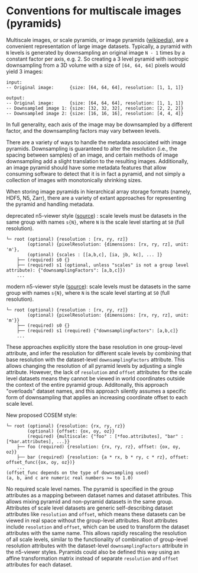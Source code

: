 # Conventions for multiscale images (pyramids)

Multiscale images, or scale pyramids, or image pyramids ([wikipedia](https://en.wikipedia.org/wiki/Pyramid_%28image_processing%29)), are a convenient representation of large image datasets. Typically, a pyramid with `N` levels is generated by downsampling an original image `N - 1` times by a constant factor per axis, e.g. 2. So creating a 3 level pyramid with isotropic downsampling from a 3D volume with a size of `[64, 64, 64]` pixels would yield 3 images:
```
input: 
-- Original image:      {size: [64, 64, 64], resolution: [1, 1, 1]}

output:
-- Original image:      {size: [64, 64, 64], resolution: [1, 1, 1]}
-- Downsampled image 1: {size: [32, 32, 32], resolution: [2, 2, 2]}
-- Downsampled image 2: {size: [16, 16, 16], resolution: [4, 4, 4]}
```
In full generality, each axis of the image may be downsampled by a different factor, and the downsampling factors may vary between levels. 

There are a variety of ways to handle the metadata associated with image pyramids. Downsampling is guaranteed to alter the resolution (i.e., the spacing between samples) of an image, and certain methods of image downsampling add a slight translation to the resulting images. Additionally, an image pyramid should have some metadata features that allow consuming software to detect that it is in fact a pyramid, and not simply a collection of images with monotonically shrinking sizes. 

When storing image pyramids in hierarchical array storage formats (namely, HDF5, N5, Zarr), there are a variety of extant approaches for representing the pyramid and handling metadata. 


deprecated n5-viewer style ([source](https://github.com/saalfeldlab/n5-viewer/commit/4df02d4f9aadbfe4aa31fcded748fce57519a70c#diff-04c6e90faac2675aa89e2176d2eec7d8)) : scale levels must be datasets in the same group with names `s{N}`, where `N` is the scale level starting at `S0` (full resolution). 
```
└─ root (optional) {resolution : [rx, ry, rz]} 
        (optional) {pixelResolution: {dimensions: [rx, ry, rz], unit: 'm'},
        (optional) {scales : [[a,b,c], [ia, jb, kc], ... ]}
    ├── (required) s0 {} 
    ├── (required) s1 (optional, unless "scales" is not a group level attribute): {"downsamplingFactors": [a,b,c]})
    ...
```

modern n5-viewer style ([source](https://github.com/saalfeldlab/n5-viewer/commit/36e75fd88ebcbc88a64da9fb082a28f9b46ded21#diff-04c6e90faac2675aa89e2176d2eec7d8)): scale levels must be datasets in the same group with names `s{N}`, where `N` is the scale level starting at `S0` (full resolution). 
```
└─ root (optional) {resolution : [rx, ry, rz]}  
        (optional) {pixelResolution: {dimensions: [rx, ry, rz], unit: 'm'}}
    ├── (required) s0 {} 
    ├── (required) s1 (required) {"downsamplingFactors": [a,b,c]}
    ...
```

These approaches explicitly store the base resolution in one group-level attribute, and infer the resolution for different scale levels by combining that base resolution with the dataset-level `downsamplingFactors` attribute. This allows changing the resolution of all pyramid levels by adjusting a single attribute. However, the lack of `resolution` and `offset` attributes for the scale level datasets means they cannot be viewed in world coordinates outside the context of the entire pyramid group. Additonally, this approach "overloads" dataset names, and this approach silently assumes a specific form of downsampling that applies an increasing coordinate offset to each scale level.

New proposed COSEM style: 
```
└─ root (optional) {resolution: {rx, ry, rz}} 
        (optional) {offset: {ox, oy, oz}} 
        (required) {multiscale: {"foo" : [*foo.attributes], "bar" : [*bar.attributes], ...}}
    ├── foo (required) {resolution: {rx, ry, rz}, offset: {ox, oy, oz}} 
    ├── bar (required) {resolution: {a * rx, b * ry, c * rz}, offset: offset_func({ox, oy, oz})}
    ...
(offset_func depends on the type of downsampling used)
(a, b, and c are numeric real numbers >= to 1.0)
```
No required scale level names. The pyramid is specified in the group attributes as a mapping between dataset names and dataset attributes. This allows mixing pyramid and non-pyramid datasets in the same group. Attributes of scale level datasets are generic self-describing dataset attributes like `resolution` and `offset`, which means these datasets can be viewed in real space without the group-level attributes. Root attributes include `resolution` and `offset`, which can be used to transform the dataset attributes with the same name. This allows rapidly rescaling the resolution of all scale levels, similar to the functionality of combination of group-level resolution attributes with the dataset-level `downsamplingFactors` attribute in the n5-viewer styles. Pyramids could also be defined this way using an affine transformation matrix instead of separate `resolution` and `offset` attributes for each dataset.
